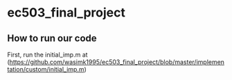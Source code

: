 # ec503_final_project
## How to run our code
First, run the initial_imp.m at (https://github.com/wasimk1995/ec503_final_project/blob/master/implementation/custom/initial_imp.m)<br />
